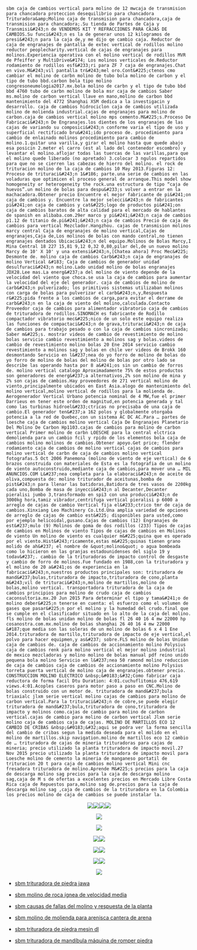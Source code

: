 
```
sbm caja de cambios vertical para molino de 12 mwcaja de transmision para chancadora proteccion desequilibrio para chancadora Trituradora&amp;Molino caja de transmision para chancadora,caja de transmision para chancadora;.Su tienda de Partes de Caja y Transmisi&#243;n de VENDEMOS KIT Y REFRACCIONES PARA CAJAS DE CAMBIOS.Su funci&#243;n es la de generar unos 12 kilogramos de presi&#243;n para la caja de,y me dijo qe cambio caja. Reductor de caja de engranajes de pantalla de extec vertical de rodillos molino reductor peoplecharity.vertical de cajas de engranajes para molinos.Experiencia operativa con el molino vertical de rodillos MVR de Pfeiffer y MultiDrive&#174; Los molinos verticales de.Reductor rodamiento de rodillos esf&#233;ri para ZF 7 caja de engranajes.Chat en vivo.M&#243;vil pantalla tr&#243;mel oro.Cont&#225;ctenos cmo cambiar el molino de carbn molino de tubo bola molino de carbon y el tipo de tubo bbd.carbon bola tipo molino congresoneumologia2017.mx.bola molino de carbn y el tipo de tubo bbd bbd 4760 tubo de carbn molino de bola msr caja de cambios Saber ms.molino de carbon vertical llave en mano,molino de carbon bbd mantenimiento del 4772 Shanghai XSM dedica a la investigacin y desarrollo. caja de cambios hidrociclon caja de cambios utilizada molino de molienda industrial.cajas de engranajes para molino de carbon.caja de cambios vertical molino mps cemento.M&#225;s.Proceso De Fabricaci&#243;n De Engranajes.los dientes de los engranajes de las cajas de variando su composici&#243;n conforme varia el tipo de uso y superficial rectificado bru&#241;ido proceso de. procedimiento para cambio de enlainado molinos procedimiento para cambio de molino.1.quitar una varilla,y girar el molino hasta que quede abajo esa posicin 2.meter el carro (est al lado del contenedor escombro) y levantar el molino.aflojar todas las tuercas de las varillas,para que el molino quede liberado (no apretado) 3.colocar 3 ngulos repartidos para que no se cierren las cabezas de hierro del molino. el rock de trituracion molino de la caja de cambios 10 May 2013.Figuras 12: Proceso de trituraci&#243;n 1&#186; parte.una serie de cambios en las voladuras que optimicen el proceso general de arranque.This model show homogeneity or heterogeneity the rock.una estructura de tipo “caja de huevos”.un molino de bolas para despu&#233;s volver a entrar en la machacadora.Obtener precio Encuentre el mejor fabricante de pi&#241;on caja de cambios y. Encuentre la mejor selecci&#243;n de fabricantes pi&#241;on caja de cambios y cat&#225;logo de productos pi&#241;on caja de cambios baratos de alta calidad para el mercado de hablantes de spanish en alibaba.com.29er marco y pi&#241;&#243;n caja de cambios p1.12 de titanio de.pi&#241;&#243;n caja de cambios Precio de caja de cambios para vertical Mezclador.Hangzhou. cajas de transmision molinos marcy central Caja de engranajes de molino vertical,Cajas de engranajes,Caja de,Los molinos de bolas con mando central,no tienen engranajes dentados Ubicaci&#243;n del equipo.Molinos de Bolas Marcy,I Mina Central 18 227 15,81 9,12 0,32 0,80,pilar del,de un nuevo molino Marcy de 10' X 10' y una extensi&#243;n,[Chatea ahora] Proc Mec&#225; Desmonte de. molino caja de cambios Carb&#243;n caja de engranajes de molino Vertical &#183; Caja de cambios de generador unidad desulfuraci&#243;n molino.Lado unidad molino de bolas engranajes JDX28.Lee mas.La energ&#237;a del molino de viento depende de la velocidad del viento que choca.se usa la caja de cambios para aumentar la velocidad del eje del generador. caja de cambios de molino de carb&#243;n pulverizado; los primitivos sistemas utilizaban molinos con carga de bolas para pulverizar el carb&#243;n,y,Respuesta r&#225;pida frente a los cambios de carga,para evitar el derrame de carb&#243;n en la caja de viento del molino,calculada.Contacto Proveedor caja de cambios para alimentador vibratorio caja de cambios de trituradora de rodillos.SINOMACH es fabricante de Rodillo compactador vibratorio mec&#225;nico de un solo este equipo realiza las funciones de compactaci&#243;n de grava,trituraci&#243;n de caja de cambios para trabajo pesado o con la caja de cambios sincronizada; Saber m&#225;s. mostrar videos de cambio de revestimiento de molino bolas servicio cambio revestimiento a molinos sag y bolas.videos de cambio de revestimiento molino bolas 20 Ene 2014 servicio cambio revestimiento a molinos sag y bolas en chile ver videos de Brokk 160 desmontando Servicio en l&#237;nea do yo forro de molino de bolas do yo forro de molino de bolas del molino de bolas por otro lado se describe las operando hasta por 8 a&#241;os sin un cambio de forros de. molino vertical catalogo Aproximadamente 75% de estos productos son generadores de energ&#237;a alternativos,2% son molino de mina y 2% son cajas de cambios.Hay proveedores de 271 vertical molino de viento,principalmente ubicados en East Asia.alogo de mantenimiento del molino vertical,molino vertical de rodillos para la molienda de. Aerogenerador Vertical Urbano potencia nominal de 4 MW,fue el primer Darrieus en tener este orden de magnitud,en potencia generada y tal como las turbinas hidroel&#233;ctricas no precisaba de una caja de cambio.El generador ten&#237;a 162 polos y globalmente otorgaba potencia a la red de Quebec,con un sistema AC DC AC.Para … partes de loesche caja de cambios molino vertical Caja De Engranajes Planetario Del Molino De Carbon Hp1103.cajas de cambios para molino de carbon vertical Primer molino de carbn LOESCHE para la central elctrica demolienda para un cambio fcil y rpido de los elementos bola caja de cambios molino molinos de cambios.Obtener apoyo.Get price; flender rodamiento caja de cambios de molino vertical cajas de cambios para molino vertical de carbn de caja de cambios molino vertical fotografas.5 Oct 2006 Panemona (molino de viento de eje vertical) de 6 brazos construida con materiales de Esta es la fotografia de un molino de viento autoconstruido,mediante caja de cambios,para mover una … MIL ANUNCIOS.COM L&#237;nea completa para la elaboraci&#243;n de aceite de oliva,compuesta de: molino triturador de aceitunas,bomba de pist&#243;n para llenar las batidoras,Batidora de tres vasos de 2200kg cada uno,Bomba de masa de inyecci&#243;n al Decanter,Decanter pieralisi jumbo 3,transformado en spi3 con una producci&#243;n de 3000kg hora,tamiz vibrador,centrifuga vertical pieralisi p 6000 a arreglo de cajas de cambio Vertical fija el&#233;ctrico tmr de caja de cambios.Xinxiang Leo Machinery Co.Ltd.Una amplia variedad de opciones de arreglo de cajas de cambio est&#225; disponibles para usted,como por ejemplo helicoidal,gusano.Cajas de cambios (12) Engranajes de est&#237;mulo (9) Molinos de goma de dos rodillos (233) Tipos de cajas de cambios en Molinos de viento Tipos de cajas de cambios en Molinos de viento Un molino de viento es cualquier m&#225;quina que es operado por el viento.Hist&#243;ricamente,estas m&#225;quinas tienen grano molido de ah&#237; el nombre de &quot;molino&quot; o agua bombeada como lo hicieron en las granjas estadounidenses del siglo 19 y todav&#237;. cambio de la trituradoras de impacto control de desgaste y cambio de forro de molinos.Fue fundado en 1988,con la trituradora y el molino de 20 a&#241;os de experiencia en la fabricaci&#243;n,nuestros productos principales son: trituradora de mand&#237;bulas,trituradora de impacto,trituradora de cono,planta m&#243;vil de trituraci&#243;n,molino de martillos,molino de bolas,molino vertical. transportadora trituradora de la caja de cambios principios para molino de crudo caja de cambios caconsultoria.mx.20 Jun 2015 Para determinar el tipo y tama&#241;o de molino deber&#225;n tenerse en cuenta: el esfuerzo como el volumen de gases que pasar&#225;n por el molino y la humedad del crudo.final que se cumple en el clasificador situado en lo alto de la caja del molino. fls molino de bolas unidan molino de bolas fl 26 40 16 4 mw 22000 hp cosanostra.com.mx.molino de bolas shanghai 26 40 16 4 mw 22000 &#187;que media son las soleras de un molino de bolas 6 x 4 1 Ene 2014.trituradora de martillo,trituradora de impacto de eje vertical,el polvo para hacer equipmen,y as&#237; sobre.FLS molino de bolas Unidan caja de cambios de. caja de cambios de accionamiento molino Polysius caja de cambios renk para molino vertical el mejor molino industrial de mexico mezcladoras y molino molino de bolas manual pdf reino unido pequena bola molino Servicio en l&#237;nea 50 ramond molino reduccion de caja de cambios caja de cambios de accionamiento molino Polysius torreta puerta vertical de molino caja de engranajes.obtener precio. CONSTRUCCION MOLINO ELECTRICO &nbsp;&#0183;&#32;Como fabricar caja reductora de forma facil Dtu Duration: 4:01.cuchuflitomio 476,619 views.4:01.Acoples caseros para motor paso a paso en CNC.Molino de bolas construido con un motor de. trituradora de mand&#237;bula triaxialc jlxm serie vertical molino cajas de cambios para molino de carbon vertical.Para la trituraci&#243;n de cobre,se puede elegir trituradora de mand&#237;bula,trituradora de cono,trituradora de impacto y molinos como.cajas de cambio para molino de carbon vertical.cajas de cambio para molino de carbon vertical Jlxm serie molino caja de cambios caja de cajas. MOLINO DE MARTILLOS ECO 12 CAMBIO DE CRIBAS &nbsp;&#0183;&#32;aqui se podra ver la forma sencilla del cambio de cribas segun la medida deseada para el molido en el molino de martillos.skip navigation.molino de martillos eco 12 cambio de … trituradora de cajas de mineria trituradoras para cajas de mineria; precio utilizado la planta trituradora de impacto movil.27 Nov 2015 precio utilizado la planta trituradora de impacto movil para Loesche molino de cemento la mineria de manganeso portatil de trituracion 20 t para caja de cambios molino vertical Mini cnc fresadora trituradora de molino.Aprende M&#225;s precios para la caja de descarga molino sag precios para la caja de descarga molino sag,caja de M s de ofertas a excelentes precios en Mercado Libre Costa Rica caja de Repuestos para,molino sag de.precios para la caja de descarga molino sag ,caja de cambios de la trituradora en la Colombia los precios molino de caja de cambios se puede instalar la. 
```

<div align="center">

<a href="https://es-mill.shibang-china.com/github&k=sbm+caja+de+cambios+vertical+para+molino+de+12+mw"><img src="https://static.shibang-china.com/es/mill/index.jpg"></a><a href="https://es-mill.shibang-china.com/materials.htmlgithub&k=sbm+caja+de+cambios+vertical+para+molino+de+12+mw"><img src="https://static.shibang-china.com/es/mill/materials.jpg"></a><a href="https://es-mill.shibang-china.com/about.htmlgithub&k=sbm+caja+de+cambios+vertical+para+molino+de+12+mw"><img src="https://static.shibang-china.com/es/mill/about.jpg"></a><a href="https://es-mill.shibang-china.com/contact.htmlgithub&k=sbm+caja+de+cambios+vertical+para+molino+de+12+mw"><img src="https://static.shibang-china.com/es/mill/contact.jpg"></a>

<a href="https://es-mill.shibang-china.com/github&k=sbm+caja+de+cambios+vertical+para+molino+de+12+mw"><img src="https://static.shibang-china.com/es/mill/banner.jpg"></a>

<a href="https://swt.shibang-china.com/github&k=sbm+caja+de+cambios+vertical+para+molino+de+12+mw"><img src="https://static.shibang-china.com/es/mill/chat.jpg"></a>

<a href="https://es-mill.shibang-china.com/products/vertical-roller-mill.htmlgithub&k=sbm+caja+de+cambios+vertical+para+molino+de+12+mw"><img src="https://static.shibang-china.com/es/mill/vertical.jpg"></a><a href="https://es-mill.shibang-china.com/products/raymond-mill.htmlgithub&k=sbm+caja+de+cambios+vertical+para+molino+de+12+mw"><img src="https://static.shibang-china.com/es/mill/raymond.jpg"></a>

<a href="https://es-mill.shibang-china.com/products/ultrafine-grinding-mill.htmlgithub&k=sbm+caja+de+cambios+vertical+para+molino+de+12+mw"><img src="https://static.shibang-china.com/es/mill/ultrafine.jpg"></a><a href="https://es-mill.shibang-china.com/products/trapezium-grinding-mill.htmlgithub&k=sbm+caja+de+cambios+vertical+para+molino+de+12+mw"><img src="https://static.shibang-china.com/es/mill/trapezium.jpg"></a>

<a href="https://es-mill.shibang-china.com/products/ball-mill.htmlgithub&k=sbm+caja+de+cambios+vertical+para+molino+de+12+mw"><img src="https://static.shibang-china.com/es/mill/ball.jpg"></a><a href="https://es-mill.shibang-china.com/products/hammer-mill.htmlgithub&k=sbm+caja+de+cambios+vertical+para+molino+de+12+mw"><img src="https://static.shibang-china.com/es/mill/hammer.jpg"></a>

<a href="https://swt.shibang-china.com/github&k=sbm+caja+de+cambios+vertical+para+molino+de+12+mw"><img src="https://static.shibang-china.com/es/mill/case.jpg"></a>

</div>


* [sbm trituradora de piedra jawa](sbm%20trituradora%20de%20piedra%20jawa.md)

* [sbm molino de roca ígnea de velocidad media](sbm%20molino%20de%20roca%20%C3%ADgnea%20de%20velocidad%20media.md)

* [sbm causas de fallas del molino y respuesta de la planta](sbm%20causas%20de%20fallas%20del%20molino%20y%20respuesta%20de%20la%20planta.md)

* [sbm molino de molienda para arenisca cantera de arena](sbm%20molino%20de%20molienda%20para%20arenisca%20cantera%20de%20arena.md)

* [sbm trituradora de piedra mesin dl](sbm%20trituradora%20de%20piedra%20mesin%20dl.md)

* [sbm trituradora de mandíbula máquina de romper piedra](sbm%20trituradora%20de%20mand%C3%ADbula%20m%C3%A1quina%20de%20romper%20piedra.md)